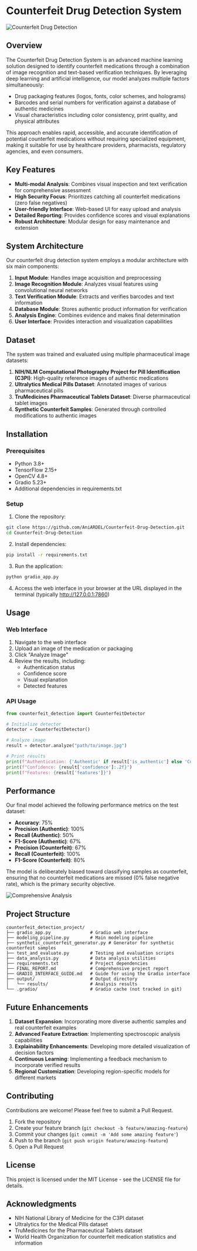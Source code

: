 # Counterfeit Drug Detection System

![Counterfeit Drug Detection](https://www.fda.gov/files/Counterfeit-medicine-tablet-pill-capsule-600x400-Purchased-Adobe-Stock.jpg)

## Overview

The Counterfeit Drug Detection System is an advanced machine learning solution designed to identify counterfeit medications through a combination of image recognition and text-based verification techniques. By leveraging deep learning and artificial intelligence, our model analyzes multiple factors simultaneously:

- Drug packaging features (logos, fonts, color schemes, and holograms)
- Barcodes and serial numbers for verification against a database of authentic medicines
- Visual characteristics including color consistency, print quality, and physical attributes

This approach enables rapid, accessible, and accurate identification of potential counterfeit medications without requiring specialized equipment, making it suitable for use by healthcare providers, pharmacists, regulatory agencies, and even consumers.

## Key Features

- **Multi-modal Analysis**: Combines visual inspection and text verification for comprehensive assessment
- **High Security Focus**: Prioritizes catching all counterfeit medications (zero false negatives)
- **User-friendly Interface**: Web-based UI for easy upload and analysis
- **Detailed Reporting**: Provides confidence scores and visual explanations
- **Robust Architecture**: Modular design for easy maintenance and extension

## System Architecture

Our counterfeit drug detection system employs a modular architecture with six main components:

1. **Input Module**: Handles image acquisition and preprocessing
2. **Image Recognition Module**: Analyzes visual features using convolutional neural networks
3. **Text Verification Module**: Extracts and verifies barcodes and text information
4. **Database Module**: Stores authentic product information for verification
5. **Analysis Engine**: Combines evidence and makes final determination
6. **User Interface**: Provides interaction and visualization capabilities

## Dataset

The system was trained and evaluated using multiple pharmaceutical image datasets:

1. **NIH/NLM Computational Photography Project for Pill Identification (C3PI)**: High-quality reference images of authentic medications
2. **Ultralytics Medical Pills Dataset**: Annotated images of various pharmaceutical pills
3. **TruMedicines Pharmaceutical Tablets Dataset**: Diverse pharmaceutical tablet images
4. **Synthetic Counterfeit Samples**: Generated through controlled modifications to authentic images

## Installation

### Prerequisites

- Python 3.8+
- TensorFlow 2.15+
- OpenCV 4.8+
- Gradio 5.23+
- Additional dependencies in requirements.txt

### Setup

1. Clone the repository:

```bash
git clone https://github.com/AniARDEL/Counterfeit-Drug-Detection.git
cd Counterfeit-Drug-Detection
```

2. Install dependencies:

```bash
pip install -r requirements.txt
```

3. Run the application:

```bash
python gradio_app.py
```

4. Access the web interface in your browser at the URL displayed in the terminal (typically http://127.0.0.1:7860)

## Usage

### Web Interface

1. Navigate to the web interface
2. Upload an image of the medication or packaging
3. Click "Analyze Image"
4. Review the results, including:
   - Authentication status
   - Confidence score
   - Visual explanation
   - Detected features

### API Usage

```python
from counterfeit_detection import CounterfeitDetector

# Initialize detector
detector = CounterfeitDetector()

# Analyze image
result = detector.analyze("path/to/image.jpg")

# Print results
print(f"Authentication: {'Authentic' if result['is_authentic'] else 'Counterfeit'}")
print(f"Confidence: {result['confidence']:.2f}")
print(f"Features: {result['features']}")
```

## Performance

Our final model achieved the following performance metrics on the test dataset:

- **Accuracy**: 75%
- **Precision (Authentic)**: 100%
- **Recall (Authentic)**: 50%
- **F1-Score (Authentic)**: 67%
- **Precision (Counterfeit)**: 67%
- **Recall (Counterfeit)**: 100%
- **F1-Score (Counterfeit)**: 80%

The model is deliberately biased toward classifying samples as counterfeit, ensuring that no counterfeit medications are missed (0% false negative rate), which is the primary security objective.

![Comprehensive Analysis](https://private-us-east-1.manuscdn.com/sessionFile/1Pzq8XLFcnKYyD52oI66gp/sandbox/Wn7fIe1vZaYld5IvRcpqRt-images_1744112829823_na1fn_L2hvbWUvdWJ1bnR1L2NvdW50ZXJmZWl0X2RldGVjdGlvbl9wcm9qZWN0L291dHB1dC9hbmFseXNpcy9jb21wcmVoZW5zaXZlX2FuYWx5c2lzX3JlcG9ydA.png?Policy=eyJTdGF0ZW1lbnQiOlt7IlJlc291cmNlIjoiaHR0cHM6Ly9wcml2YXRlLXVzLWVhc3QtMS5tYW51c2Nkbi5jb20vc2Vzc2lvbkZpbGUvMVB6cThYTEZjbktZeUQ1Mm9JNjZncC9zYW5kYm94L1duN2ZJZTF2WmFZbGQ1SXZSY3BxUnQtaW1hZ2VzXzE3NDQxMTI4Mjk4MjNfbmExZm5fTDJodmJXVXZkV0oxYm5SMUwyTnZkVzUwWlhKbVpXbDBYMlJsZEdWamRHbHZibDl3Y205cVpXTjBMMjkxZEhCMWRDOWhibUZzZVhOcGN5OWpiMjF3Y21Wb1pXNXphWFpsWDJGdVlXeDVjMmx6WDNKbGNHOXlkQS5wbmciLCJDb25kaXRpb24iOnsiRGF0ZUxlc3NUaGFuIjp7IkFXUzpFcG9jaFRpbWUiOjE3NjcyMjU2MDB9fX1dfQ__&Key-Pair-Id=K2HSFNDJXOU9YS&Signature=tj~uZT1m8lH3gBKMqMR8w8SCRaSvLios6LNjyCUWIgGwttZriBhz-pFk3HNnYm2Mm~MqQXcZlrTPmhmv1rVTSnAm~i1FA0H9nbTcy-927Zc8kqTGFV8tt2MNeXSQaYBPB3nACLOY~UivtBv~wfEMbciLjkXIToVEFy0ohX7pNG2NfLe7LvKF7ZnCAJlBX1~mXyvp3B7Sb9asT41wbrGCgnrnNiEu~5j5PX0HeP7Enb4JDCjLeyvbVt1nWPCHz4Ym1ofmbCD9iRXDJrjRYxpKjwXntOAjt~6RZeWQZwM4KRP5KnZqhcStyzUlMWRkcnaD~Tzok2T0r1vYD5KFwRuaXw__)

## Project Structure

```
counterfeit_detection_project/
├── gradio_app.py               # Gradio web interface
├── modeling_pipeline.py        # Main modeling pipeline
├── synthetic_counterfeit_generator.py # Generator for synthetic counterfeit samples
├── test_and_evaluate.py        # Testing and evaluation scripts
├── data_analysis.py            # Data analysis utilities
├── requirements.txt            # Project dependencies
├── FINAL_REPORT.md             # Comprehensive project report
├── GRADIO_INTERFACE_GUIDE.md   # Guide for using the Gradio interface
├── output/                     # Output directory
│   └── results/                # Analysis results
└── .gradio/                    # Gradio cache (not tracked in git)
```

## Future Enhancements

1. **Dataset Expansion**: Incorporating more diverse authentic samples and real counterfeit examples
2. **Advanced Feature Extraction**: Implementing spectroscopic analysis capabilities
3. **Explainability Enhancements**: Developing more detailed visualization of decision factors
4. **Continuous Learning**: Implementing a feedback mechanism to incorporate verified results
5. **Regional Customization**: Developing region-specific models for different markets

## Contributing

Contributions are welcome! Please feel free to submit a Pull Request.

1. Fork the repository
2. Create your feature branch (`git checkout -b feature/amazing-feature`)
3. Commit your changes (`git commit -m 'Add some amazing feature'`)
4. Push to the branch (`git push origin feature/amazing-feature`)
5. Open a Pull Request

## License

This project is licensed under the MIT License - see the LICENSE file for details.

## Acknowledgments

- NIH National Library of Medicine for the C3PI dataset
- Ultralytics for the Medical Pills dataset
- TruMedicines for the Pharmaceutical Tablets dataset
- World Health Organization for counterfeit medication statistics and information
